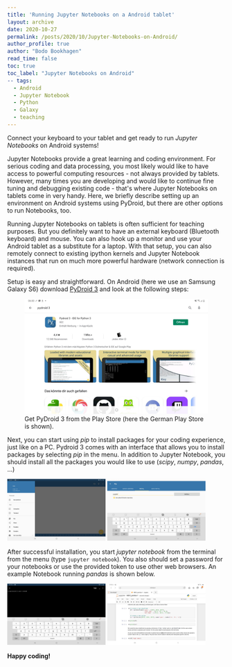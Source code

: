 ```yaml
---
title: 'Running Jupyter Notebooks on a Android tablet'
layout: archive
date: 2020-10-27
permalink: /posts/2020/10/Jupyter-Notebooks-on-Android/
author_profile: true
author: "Bodo Bookhagen"
read_time: false
toc: true
toc_label: "Jupyter Notebooks on Android"
-- tags:
  - Android
  - Jupyter Notebook
  - Python
  - Galaxy
  - teaching
---
```

Connect your keyboard to your tablet and get ready to run *Jupyter Notebooks* on Android systems!

Jupyter Notebooks provide a great learning and coding environment. For serious coding and data processing, you most likely would like to have access to powerful computing resources - not always provided by tablets. However, many times you are developing and would like to continue fine tuning and debugging existing code - that's where Jupyter Notebooks on tablets come in very handy. Here, we briefly describe setting up an environment on Android systems using PyDroid, but there are other options to run Notebooks, too.

Running Jupyter Notebooks on tablets is often sufficient for teaching purposes. But you definitely want to have an external keyboard (Bluetooth keyboard) and mouse. You can also hook up a monitor and use your Android tablet as a substitute for a laptop. With that setup, you can also remotely connect to existing ipython kernels and Jupyter Notebook instances that run on much more powerful hardware (network connection is required).

Setup is easy and straightforward. On Android (here we use an Samsung Galaxy S6) download [PyDroid 3](https://play.google.com/store/apps/details?id=ru.iiec.pydroid3&hl=en_US&gl=US) and look at the following steps:

<figure>
    <a href="https://github.com/UP-RS-ESP/up-rs-esp.github.io/raw/master/_posts/images/weylus1.png"><img src="https://github.com/UP-RS-ESP/up-rs-esp.github.io/raw/master/_posts/images/Pydroid0_install.jpg"></a>
    <figcaption>Get PyDroid 3 from the Play Store (here the German Play Store is shown). </figcaption>
</figure>

Next, you can start using *pip* to install packages for your coding experience, just like on a PC. Pydroid 3 comes with an interface that allows you to install packages by selecting *pip* in the menu. In addition to Jupyter Notebook, you should install all the packages you would like to use (*scipy*, *numpy*, *pandas*, ...)

<p float="middle">
<img src="https://github.com/UP-RS-ESP/up-rs-esp.github.io/raw/master/_posts/images/Pydroid1_run_terminal_pip.jpg" width="45%"/>
<img src="https://github.com/UP-RS-ESP/up-rs-esp.github.io/raw/master/_posts/images/Pydroid2_pip_install_jupyter.jpg" width="45%"/>
</p>


After successful installation, you start *jupyter notebook* from the terminal from the menu (type `jupyter notebook`). You also should set a password for your notebooks or use the provided token to use other web browsers. An example Notebook running *pandas* is shown below.

<p float="middle">
<img src="https://github.com/UP-RS-ESP/up-rs-esp.github.io/raw/master/_posts/images/Pydroid3_run_jupyter.jpg" width="45%"/>
<img src="https://github.com/UP-RS-ESP/up-rs-esp.github.io/raw/master/_posts/images/Pydroid4_Pandas.jpg" width="45%"/>
</p>

**Happy coding!**
